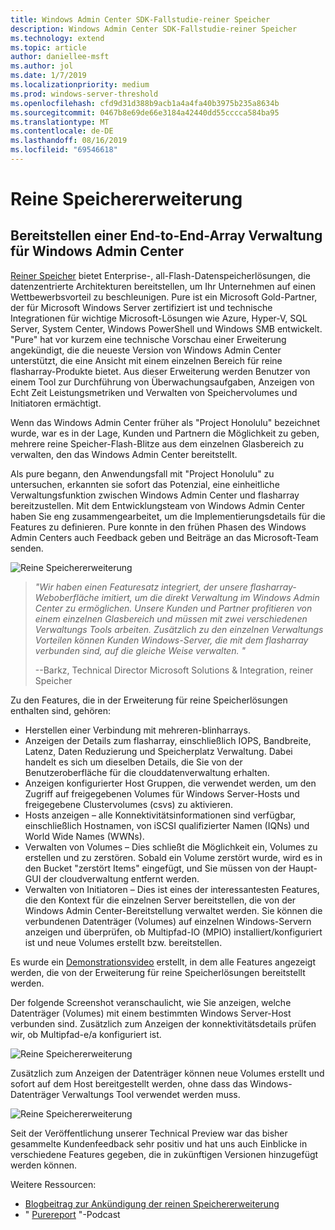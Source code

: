```yaml
---
title: Windows Admin Center SDK-Fallstudie-reiner Speicher
description: Windows Admin Center SDK-Fallstudie-reiner Speicher
ms.technology: extend
ms.topic: article
author: daniellee-msft
ms.author: jol
ms.date: 1/7/2019
ms.localizationpriority: medium
ms.prod: windows-server-threshold
ms.openlocfilehash: cfd9d31d388b9acb1a4a4fa40b3975b235a8634b
ms.sourcegitcommit: 0467b8e69de66e3184a42440dd55cccca584ba95
ms.translationtype: MT
ms.contentlocale: de-DE
ms.lasthandoff: 08/16/2019
ms.locfileid: "69546618"
---
```

# <a name="pure-storage-extension"></a>Reine Speichererweiterung

## <a name="providing-end-to-end-array-management-for-windows-admin-center"></a>Bereitstellen einer End-to-End-Array Verwaltung für Windows Admin Center 

[Reiner Speicher](https://www.purestorage.com/) bietet Enterprise-, all-Flash-Datenspeicherlösungen, die datenzentrierte Architekturen bereitstellen, um Ihr Unternehmen auf einen Wettbewerbsvorteil zu beschleunigen.  Pure ist ein Microsoft Gold-Partner, der für Microsoft Windows Server zertifiziert ist und technische Integrationen für wichtige Microsoft-Lösungen wie Azure, Hyper-V, SQL Server, System Center, Windows PowerShell und Windows SMB entwickelt. "Pure" hat vor kurzem eine technische Vorschau einer Erweiterung angekündigt, die die neueste Version von Windows Admin Center unterstützt, die eine Ansicht mit einem einzelnen Bereich für reine flasharray-Produkte bietet.  Aus dieser Erweiterung werden Benutzer von einem Tool zur Durchführung von Überwachungsaufgaben, Anzeigen von Echt Zeit Leistungsmetriken und Verwalten von Speichervolumes und Initiatoren ermächtigt.

Wenn das Windows Admin Center früher als "Project Honolulu" bezeichnet wurde, war es in der Lage, Kunden und Partnern die Möglichkeit zu geben, mehrere reine Speicher-Flash-Blitze aus dem einzelnen Glasbereich zu verwalten, den das Windows Admin Center bereitstellt.

Als pure begann, den Anwendungsfall mit "Project Honolulu" zu untersuchen, erkannten sie sofort das Potenzial, eine einheitliche Verwaltungsfunktion zwischen Windows Admin Center und flasharray bereitzustellen. Mit dem Entwicklungsteam von Windows Admin Center haben Sie eng zusammengearbeitet, um die Implementierungsdetails für die Features zu definieren. Pure konnte in den frühen Phasen des Windows Admin Centers auch Feedback geben und Beiträge an das Microsoft-Team senden. 

![Reine Speichererweiterung](../../media/extend-case-study-purestorage/purestorage-1.png)

> <cite>"Wir haben einen Featuresatz integriert, der unsere flasharray-Weboberfläche imitiert, um die direkt Verwaltung im Windows Admin Center zu ermöglichen. Unsere Kunden und Partner profitieren von einem einzelnen Glasbereich und müssen mit zwei verschiedenen Verwaltungs Tools arbeiten. Zusätzlich zu den einzelnen Verwaltungs Vorteilen können Kunden Windows-Server, die mit dem flasharray verbunden sind, auf die gleiche Weise verwalten. "</cite>
>
> --Barkz, Technical Director Microsoft Solutions & Integration, reiner Speicher

Zu den Features, die in der Erweiterung für reine Speicherlösungen enthalten sind, gehören:
- Herstellen einer Verbindung mit mehreren-blinharrays.
- Anzeigen der Details zum flasharray, einschließlich IOPS, Bandbreite, Latenz, Daten Reduzierung und Speicherplatz Verwaltung. Dabei handelt es sich um dieselben Details, die Sie von der Benutzeroberfläche für die clouddatenverwaltung erhalten.
- Anzeigen konfigurierter Host Gruppen, die verwendet werden, um den Zugriff auf freigegebenen Volumes für Windows Server-Hosts und freigegebene Clustervolumes (csvs) zu aktivieren.
- Hosts anzeigen – alle Konnektivitätsinformationen sind verfügbar, einschließlich Hostnamen, von iSCSI qualifizierter Namen (IQNs) und World Wide Names (WWNs).
- Verwalten von Volumes – Dies schließt die Möglichkeit ein, Volumes zu erstellen und zu zerstören. Sobald ein Volume zerstört wurde, wird es in den Bucket "zerstört Items" eingefügt, und Sie müssen von der Haupt-GUI der cloudverwaltung entfernt werden.
- Verwalten von Initiatoren – Dies ist eines der interessantesten Features, die den Kontext für die einzelnen Server bereitstellen, die von der Windows Admin Center-Bereitstellung verwaltet werden. Sie können die verbundenen Datenträger (Volumes) auf einzelnen Windows-Servern anzeigen und überprüfen, ob Multipfad-IO (MPIO) installiert/konfiguriert ist und neue Volumes erstellt bzw. bereitstellen.

Es wurde ein [Demonstrationsvideo](https://youtu.be/IFAeCAd6V2g) erstellt, in dem alle Features angezeigt werden, die von der Erweiterung für reine Speicherlösungen bereitstellt werden. 

Der folgende Screenshot veranschaulicht, wie Sie anzeigen, welche Datenträger (Volumes) mit einem bestimmten Windows Server-Host verbunden sind. Zusätzlich zum Anzeigen der konnektivitätsdetails prüfen wir, ob Multipfad-e/a konfiguriert ist.

![Reine Speichererweiterung](../../media/extend-case-study-purestorage/purestorage-2.png)

Zusätzlich zum Anzeigen der Datenträger können neue Volumes erstellt und sofort auf dem Host bereitgestellt werden, ohne dass das Windows-Datenträger Verwaltungs Tool verwendet werden muss.

![Reine Speichererweiterung](../../media/extend-case-study-purestorage/purestorage-3.png)

Seit der Veröffentlichung unserer Technical Preview war das bisher gesammelte Kundenfeedback sehr positiv und hat uns auch Einblicke in verschiedene Features gegeben, die in zukünftigen Versionen hinzugefügt werden können. 

Weitere Ressourcen:
- [Blogbeitrag zur Ankündigung der reinen Speichererweiterung](https://blog.purestorage.com/tech-preview-of-the-pure-storage-extension-for-windows-admin-center/)
- " [Purereport](https://itunes.apple.com/podcast/windows-admin-center-extension-from-pure-storage/id1392639991?i=1000424316130&mt=2) "-Podcast
